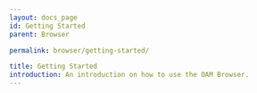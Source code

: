 ```yaml
---
layout: docs_page
id: Getting Started
parent: Browser

permalink: browser/getting-started/

title: Getting Started
introduction: An introduction on how to use the OAM Browser. 
---
```

